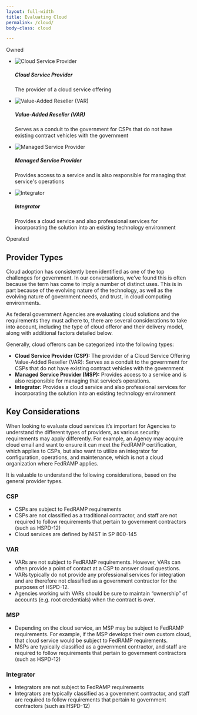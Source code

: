 ```yaml
---
layout: full-width
title: Evaluating Cloud
permalink: /cloud/
body-class: cloud

---
```

<div id="cloud-section">
<div class="cloud-wrapper">
<span class="owned">Owned</span>
<ul class="columns">
<li class="column" id="cloud-service">
<img alt="Cloud Service Provider" src="{{site.baseurl}}/assets/img/page-images/cloud-service-icon.png">
<h5>Cloud Service Provider</h5>
<p>The provider of a cloud service offering</p>
</li>
<li class="column" id="value-add">
<img alt="Value-Added Reseller (VAR)" src="{{site.baseurl}}/assets/img/page-images/value-add-icon.png">
<h5>Value-Added Reseller (VAR)</h5>
<p>Serves as a conduit to the government for CSPs that do not have existing contract vehicles with the government</p>
</li>
<li class="column" id="managed-service">
<img alt="Managed Service Provider" src="{{site.baseurl}}/assets/img/page-images/managed-service-icon.png">
<h5>Managed Service Provider</h5>
<p>Provides access to a service and is also responsible for managing that service's operations</p>
</li>
<li class="column" id="integrator">
<img alt="Integrator" src="{{site.baseurl}}/assets/img/page-images/integrator-icon.png">
<h5>Integrator</h5>
<p>Provides a cloud service and also professional services for incorporating the solution into an existing technology environment</p>
</li>
</ul>
<span class="operated">Operated</span>
</div>
</div>
<div class="text-container">
<h2>Provider Types</h2>
<p>Cloud adoption has consistently been identified as one of the top challenges for government. In our conversations, we’ve found this is often because the term has come to imply a number of distinct uses. This is in part because of the evolving nature of the technology, as well as the evolving nature of government needs, and trust, in cloud computing environments.</p>

<p>As federal government Agencies are evaluating cloud solutions and the requirements they must adhere to, there are several considerations to take into account, including the type of cloud offeror and their delivery model, along with additional factors detailed below.</p>

<p>Generally, cloud offerors can be categorized into the following types:</p>
<ul>
<li><strong>Cloud Service Provider (CSP):</strong> The provider of a Cloud Service Offering
Value-Added Reseller (VAR): Serves as a conduit to the government for CSPs that do not have existing contract vehicles with the government</li>
<li><strong>Managed Service Provider (MSP):</strong> Provides access to a service and is also responsible for managing that service’s operations.</li>
<li><strong>Integrator:</strong> Provides a cloud service and also professional services for incorporating the solution into an existing technology environment</li>
</ul>
<h2>Key Considerations</h2>
<p>When looking to evaluate cloud services it’s important for Agencies to understand the different types of providers, as various security requirements may apply differently. For example, an Agency may acquire cloud email and want to ensure it can meet the FedRAMP certification, which applies to CSPs, but also want to utilize an integrator for configuration, operations, and maintenance, which is not a cloud organization where FedRAMP applies.</p>

<p>It is valuable to understand the following considerations, based on the general provider types.</p>
<h3>CSP</h3>
<ul>
<li>CSPs are subject to FedRAMP requirements</li>
<li>CSPs are not classified as a traditional contractor, and staff are not required to follow requirements that pertain to government contractors (such as HSPD-12)</li>
<li>Cloud services are defined by NIST in SP 800-145</li>
</ul>
<h3>VAR</h3>
<ul>
<li>VARs are not subject to FedRAMP requirements. However, VARs can often provide a point of contact at a CSP to answer cloud questions.</li>
<li>VARs typically do not provide any professional services for integration and are therefore not classified as a government contractor for the purposes of HSPD-12.</li>
<li>Agencies working with VARs should be sure to maintain “ownership” of accounts (e.g. root credentials) when the contract is over.</li>
</ul>
<h3>MSP</h3>
<ul>
<li>Depending on the cloud service, an MSP may be subject to FedRAMP requirements. For example, if the MSP develops their own custom cloud, that cloud service would be subject to FedRAMP requirements.</li>
<li>MSPs are typically classified as a government contractor, and staff are required to follow requirements that pertain to government contractors (such as HSPD-12)</li>
</ul>
<h3>Integrator</h3>
<ul>
<li>Integrators are not subject to FedRAMP requirements</li>
<li>Integrators are typically classified as a government contractor, and staff are required to follow requirements that pertain to government contractors (such as HSPD-12)</li>
</ul>
</div>
